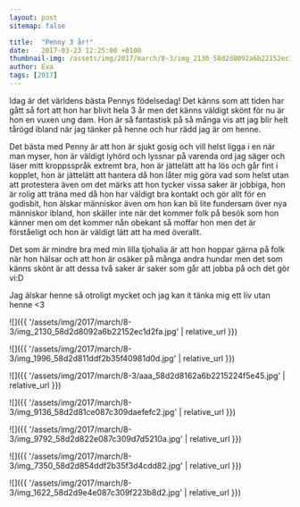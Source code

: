```yaml
---
layout: post
sitemap: false

title:  "Penny 3 år!"
date:   2017-03-23 12:25:00 +0100
thumbnail-img: /assets/img/2017/march/8-3/img_2130_58d2d8092a6b22152ec1d2fa.jpg
author: Eva
tags: [2017]
---
```


Idag är det världens bästa Pennys födelsedag! Det känns som att tiden har gått så fort att hon har blivit hela 3 år men det känns väldigt skönt för nu är hon en vuxen ung dam. Hon är så fantastisk på så många vis att jag blir helt tårögd ibland när jag tänker på henne och hur rädd jag är om henne. 




Det bästa med Penny är att hon är sjukt gosig och vill helst ligga i en när man myser, hon är väldigt lyhörd och lyssnar på varenda ord jag säger och läser mitt kroppsspråk extremt bra, hon är jättelätt att ha lös och går fint i kopplet, hon är jättelätt att hantera då hon låter mig göra vad som helst utan att protestera även om det märks att hon tycker vissa saker är jobbiga, hon är rolig att träna med då hon har väldigt bra kontakt och gör allt för en godisbit, hon älskar människor även om hon kan bli lite fundersam över nya människor ibland, hon skäller inte när det kommer folk på besök som hon känner men om det kommer nån obekant så moffar hon men det är förståeligt och hon är väldigt lätt att ha med överallt. 

Det som är mindre bra med min lilla tjohalia är att hon hoppar gärna på folk när hon hälsar och att hon är osäker på många andra hundar men det som känns skönt är att dessa två saker är saker som går att jobba på och det gör vi:D 

Jag älskar henne så otroligt mycket och jag kan it tänka mig ett liv utan henne <3

![]({{ '/assets/img/2017/march/8-3/img_2130_58d2d8092a6b22152ec1d2fa.jpg'  | relative_url }})

![]({{ '/assets/img/2017/march/8-3/img_1996_58d2d811ddf2b35f40981d0d.jpg'  | relative_url }})

![]({{ '/assets/img/2017/march/8-3/aaa_58d2d8162a6b2215224f5e45.jpg'  | relative_url }})

![]({{ '/assets/img/2017/march/8-3/img_9136_58d2d81ce087c309daefefc2.jpg'  | relative_url }})

![]({{ '/assets/img/2017/march/8-3/img_9792_58d2d822e087c309d7d5210a.jpg'  | relative_url }})

![]({{ '/assets/img/2017/march/8-3/img_7350_58d2d854ddf2b35f3d4cdd82.jpg'  | relative_url }})

![]({{ '/assets/img/2017/march/8-3/img_1622_58d2d9e4e087c309f223b8d2.jpg'  | relative_url }})

